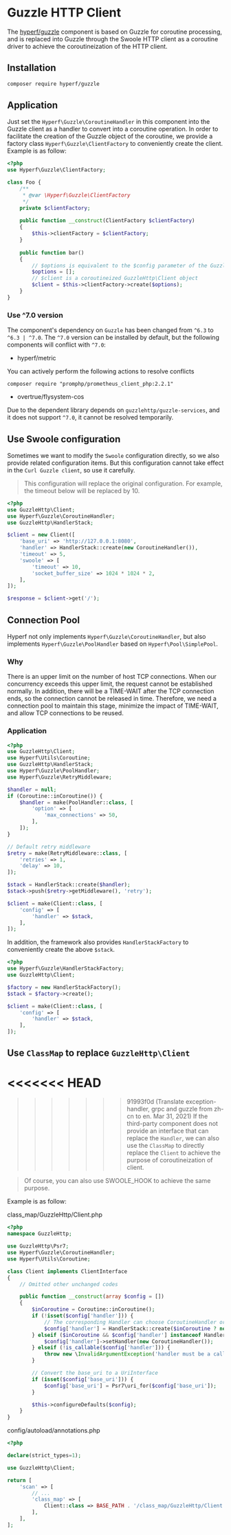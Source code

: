 # Guzzle HTTP Client

The [hyperf/guzzle](https://github.com/hyperf/guzzle) component is based on Guzzle for coroutine processing, and is replaced into Guzzle through the Swoole HTTP client as a coroutine driver to achieve the coroutineization of the HTTP client.

## Installation

```bash
composer require hyperf/guzzle
```

## Application

Just set the `Hyperf\Guzzle\CoroutineHandler` in this component into the Guzzle client as a handler to convert into a coroutine operation. In order to facilitate the creation of the Guzzle object of the coroutine, we provide a factory class `Hyperf\Guzzle\ClientFactory` to conveniently create the client. Example is as follow:

```php
<?php 
use Hyperf\Guzzle\ClientFactory;

class Foo {
    /**
     * @var \Hyperf\Guzzle\ClientFactory
     */
    private $clientFactory;
    
    public function __construct(ClientFactory $clientFactory)
    {
        $this->clientFactory = $clientFactory;
    }
    
    public function bar()
    {
        // $options is equivalent to the $config parameter of the GuzzleHttp\Client constructor
        $options = [];
        // $client is a coroutineized GuzzleHttp\Client object
        $client = $this->clientFactory->create($options);
    }
}
```

### Use ^7.0 version

The component's dependency on `Guzzle` has been changed from `^6.3` to `^6.3 | ^7.0`. The `^7.0` version can be installed by default, but the following components will conflict with `^7.0`:

- hyperf/metric

You can actively perform the following actions to resolve conflicts

```
composer require "promphp/prometheus_client_php:2.2.1"
```

- overtrue/flysystem-cos

Due to the dependent library depends on `guzzlehttp/guzzle-services`, and it does not support `^7.0`, it cannot be resolved temporarily.

## Use Swoole configuration

Sometimes we want to modify the `Swoole` configuration directly, so we also provide related configuration items. But this configuration cannot take effect in the `Curl Guzzle client`, so use it carefully.

> This configuration will replace the original configuration. For example, the timeout below will be replaced by 10.

```php
<?php
use GuzzleHttp\Client;
use Hyperf\Guzzle\CoroutineHandler;
use GuzzleHttp\HandlerStack;

$client = new Client([
    'base_uri' => 'http://127.0.0.1:8080',
    'handler' => HandlerStack::create(new CoroutineHandler()),
    'timeout' => 5,
    'swoole' => [
        'timeout' => 10,
        'socket_buffer_size' => 1024 * 1024 * 2,
    ],
]);

$response = $client->get('/');

```

## Connection Pool

Hyperf not only implements `Hyperf\Guzzle\CoroutineHandler`, but also implements `Hyperf\Guzzle\PoolHandler` based on `Hyperf\Pool\SimplePool`.

### Why

There is an upper limit on the number of host TCP connections. When our concurrency exceeds this upper limit, the request cannot be established normally. In addition, there will be a TIME-WAIT after the TCP connection ends, so the connection cannot be released in time. Therefore, we need a connection pool to maintain this stage, minimize the impact of TIME-WAIT, and allow TCP connections to be reused.

### Application

```php
<?php
use GuzzleHttp\Client;
use Hyperf\Utils\Coroutine;
use GuzzleHttp\HandlerStack;
use Hyperf\Guzzle\PoolHandler;
use Hyperf\Guzzle\RetryMiddleware;

$handler = null;
if (Coroutine::inCoroutine()) {
    $handler = make(PoolHandler::class, [
        'option' => [
            'max_connections' => 50,
        ],
    ]);
}

// Default retry middleware
$retry = make(RetryMiddleware::class, [
    'retries' => 1,
    'delay' => 10,
]);

$stack = HandlerStack::create($handler);
$stack->push($retry->getMiddleware(), 'retry');

$client = make(Client::class, [
    'config' => [
        'handler' => $stack,
    ],
]);
```

In addition, the framework also provides `HandlerStackFactory` to conveniently create the above `$stack`.

```php
<?php
use Hyperf\Guzzle\HandlerStackFactory;
use GuzzleHttp\Client;

$factory = new HandlerStackFactory();
$stack = $factory->create();

$client = make(Client::class, [
    'config' => [
        'handler' => $stack,
    ],
]);
```

## Use `ClassMap` to replace `GuzzleHttp\Client`

<<<<<<< HEAD
=======

>>>>>>> 91993f0d (Translate exception-handler, grpc and guzzle from zh-cn to en. Mar 31, 2021)
If the third-party component does not provide an interface that can replace the `Handler`, we can also use the `ClassMap` to directly replace the `Client` to achieve the purpose of coroutineization of client.

> Of course, you can also use SWOOLE_HOOK to achieve the same purpose.

Example is as follow:

class_map/GuzzleHttp/Client.php

```php
<?php
namespace GuzzleHttp;

use GuzzleHttp\Psr7;
use Hyperf\Guzzle\CoroutineHandler;
use Hyperf\Utils\Coroutine;

class Client implements ClientInterface
{
    // Omitted other unchanged codes

    public function __construct(array $config = [])
    {
        $inCoroutine = Coroutine::inCoroutine();
        if (!isset($config['handler'])) {
            // The corresponding Handler can choose CoroutineHandler or PoolHandler as needed
            $config['handler'] = HandlerStack::create($inCoroutine ? new CoroutineHandler() : null);
        } elseif ($inCoroutine && $config['handler'] instanceof HandlerStack) {
            $config['handler']->setHandler(new CoroutineHandler());
        } elseif (!is_callable($config['handler'])) {
            throw new \InvalidArgumentException('handler must be a callable');
        }

        // Convert the base_uri to a UriInterface
        if (isset($config['base_uri'])) {
            $config['base_uri'] = Psr7\uri_for($config['base_uri']);
        }

        $this->configureDefaults($config);
    }
}

```

config/autoload/annotations.php

```php
<?php

declare(strict_types=1);

use GuzzleHttp\Client;

return [
    'scan' => [
        // ...
        'class_map' => [
            Client::class => BASE_PATH . '/class_map/GuzzleHttp/Client.php',
        ],
    ],
];
```
